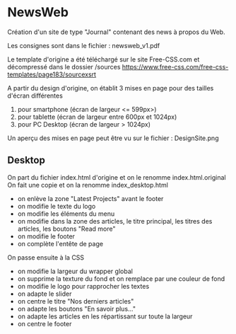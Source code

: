 # NewsWeb
Création d'un site de type "Journal" contenant des news à propos du Web.

Les consignes sont dans le fichier  : newsweb_v1.pdf

Le template d'origine a été téléchargé sur le site Free-CSS.com et décompressé dans le dossier /sources
https://www.free-css.com/free-css-templates/page183/sourcexsrt

A partir du design d'origine, on établit 3 mises en page pour des tailles d'écran différentes
1. pour smartphone (écran de largeur <= 599px>)
2. pour tablette (écran de largeur entre 600px et 1024px)
3. pour PC Desktop (écran de largeur > 1024px)

Un aperçu des mises en page peut être vu sur le fichier : DesignSite.png

## Desktop

On part du fichier index.html d'origine et on le renomme index.html.original
On fait une copie et on la renomme index_desktop.html

- on enlève la zone "Latest Projects" avant le footer
- on modifie le texte du logo
- on modifie les éléments du menu
- on modifie dans la zone des articles, le titre principal, les titres des articles, les boutons "Read more"
- on modifie le footer
- on complète l'entête de page <head>

On passe ensuite à la CSS

- on modifie la largeur du wrapper global
- on supprime la texture du fond et on remplace par une couleur de fond
- on modifie le logo pour rapprocher les textes
- on adapte le slider
- on centre le titre "Nos derniers articles"
- on adapte les boutons "En savoir plus..."
- on adapte les articles en les répartissant sur toute la largeur
- on centre le footer